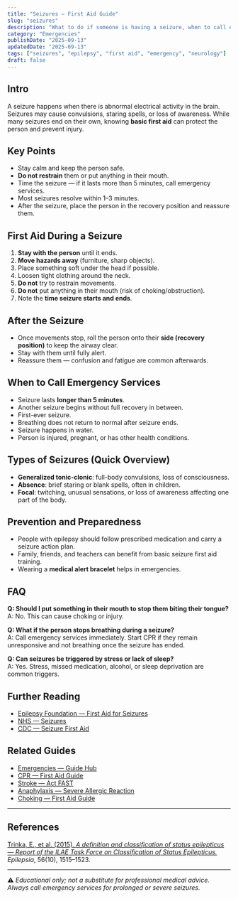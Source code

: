 ```yaml
---
title: "Seizures — First Aid Guide"
slug: "seizures"
description: "What to do if someone is having a seizure, when to call emergency services, and how to keep them safe until it stops."
category: "Emergencies"
publishDate: "2025-09-13"
updatedDate: "2025-09-13"
tags: ["seizures", "epilepsy", "first aid", "emergency", "neurology"]
draft: false
---
```


## Intro
A seizure happens when there is abnormal electrical activity in the brain. Seizures may cause convulsions, staring spells, or loss of awareness. While many seizures end on their own, knowing **basic first aid** can protect the person and prevent injury.

## Key Points
- Stay calm and keep the person safe.  
- **Do not restrain** them or put anything in their mouth.  
- Time the seizure — if it lasts more than 5 minutes, call emergency services.  
- Most seizures resolve within 1–3 minutes.  
- After the seizure, place the person in the recovery position and reassure them.  

## First Aid During a Seizure
1. **Stay with the person** until it ends.  
2. **Move hazards away** (furniture, sharp objects).  
3. Place something soft under the head if possible.  
4. Loosen tight clothing around the neck.  
5. **Do not** try to restrain movements.  
6. **Do not** put anything in their mouth (risk of choking/obstruction).  
7. Note the **time seizure starts and ends**.  

## After the Seizure
- Once movements stop, roll the person onto their **side (recovery position)** to keep the airway clear.  
- Stay with them until fully alert.  
- Reassure them — confusion and fatigue are common afterwards.  

## When to Call Emergency Services
- Seizure lasts **longer than 5 minutes**.  
- Another seizure begins without full recovery in between.  
- First-ever seizure.  
- Breathing does not return to normal after seizure ends.  
- Seizure happens in water.  
- Person is injured, pregnant, or has other health conditions.  

## Types of Seizures (Quick Overview)
- **Generalized tonic-clonic**: full-body convulsions, loss of consciousness.  
- **Absence**: brief staring or blank spells, often in children.  
- **Focal**: twitching, unusual sensations, or loss of awareness affecting one part of the body.  

## Prevention and Preparedness
- People with epilepsy should follow prescribed medication and carry a seizure action plan.  
- Family, friends, and teachers can benefit from basic seizure first aid training.  
- Wearing a **medical alert bracelet** helps in emergencies.  

## FAQ
**Q: Should I put something in their mouth to stop them biting their tongue?**  
A: No. This can cause choking or injury.  

**Q: What if the person stops breathing during a seizure?**  
A: Call emergency services immediately. Start CPR if they remain unresponsive and not breathing once the seizure has ended.  

**Q: Can seizures be triggered by stress or lack of sleep?**  
A: Yes. Stress, missed medication, alcohol, or sleep deprivation are common triggers.  

## Further Reading
- [Epilepsy Foundation — First Aid for Seizures](https://www.epilepsy.com/firstaid)  
- [NHS — Seizures](https://www.nhs.uk/conditions/seizures/)  
- [CDC — Seizure First Aid](https://www.cdc.gov/epilepsy/about/first-aid.htm)  

## Related Guides
- [Emergencies — Guide Hub](/guides/emergencies)  
- [CPR — First Aid Guide](/guides/cpr)  
- [Stroke — Act FAST](/guides/stroke)  
- [Anaphylaxis — Severe Allergic Reaction](/guides/anaphylaxis)  
- [Choking — First Aid Guide](/guides/choking)  

---

## References
[Trinka, E., et al. (2015). *A definition and classification of status epilepticus — Report of the ILAE Task Force on Classification of Status Epilepticus.*](https://doi.org/10.1111/epi.13121) *Epilepsia*, 56(10), 1515–1523.  

---

⚠️ *Educational only; not a substitute for professional medical advice. Always call emergency services for prolonged or severe seizures.*
